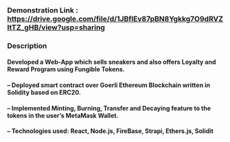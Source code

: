 ### Demonstration Link : https://drive.google.com/file/d/1JBflEv87pBN8Ygkkg7O9dRVZItTZ_gHB/view?usp=sharing

### Description
#### Developed a Web-App which sells sneakers and also offers Loyalty and Reward Program using Fungible Tokens.
#### – Deployed smart contract over Goerli Ethereum Blockchain written in Solidity based on ERC20.
#### – Implemented Minting, Burning, Transfer and Decaying feature to the tokens in the user’s MetaMask Wallet.
#### – Technologies used: React, Node.js, FireBase, Strapi, Ethers.js, Solidit
